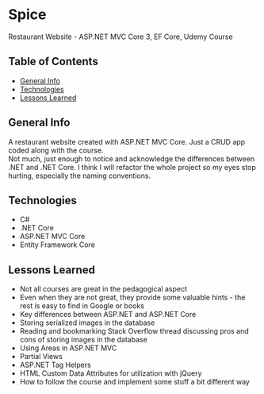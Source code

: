 # Spice
Restaurant Website - ASP.NET MVC Core 3, EF Core, Udemy Course

## Table of Contents
* [General Info](#general-info)
* [Technologies](#technologies)
* [Lessons Learned](#lessons-learned)

## General Info
A restaurant website created with ASP.NET MVC Core. Just a CRUD app coded along with the course.  
Not much, just enough to notice and acknowledge the differences between .NET and .NET Core.
I think I will refactor the whole project so my eyes stop hurting, especially the naming conventions.

## Technologies
* C#
* .NET Core
* ASP.NET MVC Core
* Entity Framework Core

## Lessons Learned
- Not all courses are great in the pedagogical aspect 
- Even when they are not great, they provide some valuable hints - the rest is easy to find in Google or books
- Key differences between ASP.NET and ASP.NET Core
- Storing serialized images in the database
- Reading and bookmarking Stack Overflow thread discussing pros and cons of storing images in the database
- Using Areas in ASP.NET MVC
- Partial Views
- ASP.NET Tag Helpers
- HTML Custom Data Attributes for utilization with jQuery
- How to follow the course and implement some stuff a bit different way
